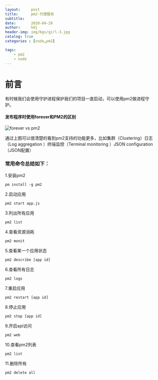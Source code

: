 ```yaml
---
layout:     post
title:      pm2-代理服务
subtitle:   
date:       2020-04-29
author:     hdj
header-img: img/bgs/girl-3.jpg
catalog: true
categories : [node,pm2]

tags:
    - pm2
    - node
---
```



# 前言

  有时候我们会使用守护进程保护我们的项目一直启动，可以使用pm2做进程守护。 

#### 发布程序时使用forever和PM2的区别
   ![forever vs pm2](http://hdj2048228.github.io/img/2020-04/pm2-forever.png)
   
   通过上图可以很清楚的看到pm2支持的功能更多，比如集群（Clustering）日志（Log aggregation ）终端监控（Terminal monitoring ）JSON configuration（JSON配置）	
                                                              
### 常用命令总结如下：
    
  1.安装pm2
  
    pm install -g pm2
      
  2.启动应用
   
    pm2 start app.js
      
  3.列出所有应用
  
    pm2 list
      
  4.查看资源消耗
  
    pm2 monit
    
  5.查看某一个应用状态
  
    pm2 describe [app id]
    
  6.查看所有日志
  
    pm2 logs
      
  7.重启应用
  
    pm2 restart [app id]
     
  8.停止应用
  
    pm2 stop [app id]
      
  9.开启api访问
    
    pm2 web
    
  10.查看pm2列表  
   
    pm2 list
  
  11.删除所有
    
    pm2 delete all  
    
                                                            



